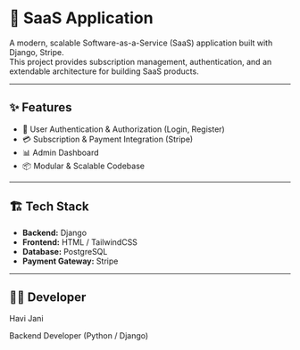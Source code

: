 # 🚀 SaaS Application

A modern, scalable Software-as-a-Service (SaaS) application built with Django, Stripe.  
This project provides subscription management, authentication, and an extendable architecture for building SaaS products.

---

## ✨ Features
- 🔐 User Authentication & Authorization (Login, Register)
- 💳 Subscription & Payment Integration (Stripe)
- 📊 Admin Dashboard 
- 📦 Modular & Scalable Codebase

---

## 🏗️ Tech Stack
- **Backend:** Django
- **Frontend:** HTML / TailwindCSS
- **Database:** PostgreSQL 
- **Payment Gateway:** Stripe 

---

## 👨‍💻 Developer

Havi Jani

Backend Developer (Python / Django)
